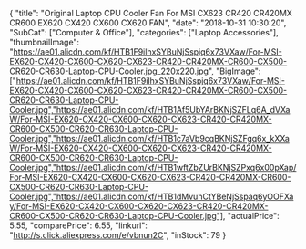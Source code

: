 {
	"title": "Original Laptop CPU Cooler Fan For MSI CX623 CR420 CR420MX CR600 EX620 CX420 CX600 CX620 FAN",
	"date": "2018-10-31 10:30:20",
	"SubCat": ["Computer & Office"],
	"categories": ["Laptop Accessories"],
	"thumbnailImage": "https://ae01.alicdn.com/kf/HTB1F9ilhxSYBuNjSspjq6x73VXaw/For-MSI-EX620-CX420-CX600-CX620-CX623-CR420-CR420MX-CR600-CX500-CR620-CR630-Laptop-CPU-Cooler.jpg_220x220.jpg",
	"BigImage": ["https://ae01.alicdn.com/kf/HTB1F9ilhxSYBuNjSspjq6x73VXaw/For-MSI-EX620-CX420-CX600-CX620-CX623-CR420-CR420MX-CR600-CX500-CR620-CR630-Laptop-CPU-Cooler.jpg","https://ae01.alicdn.com/kf/HTB1Af5UbYArBKNjSZFLq6A_dVXaW/For-MSI-EX620-CX420-CX600-CX620-CX623-CR420-CR420MX-CR600-CX500-CR620-CR630-Laptop-CPU-Cooler.jpg","https://ae01.alicdn.com/kf/HTB1c7aVb9cqBKNjSZFgq6x_kXXaW/For-MSI-EX620-CX420-CX600-CX620-CX623-CR420-CR420MX-CR600-CX500-CR620-CR630-Laptop-CPU-Cooler.jpg","https://ae01.alicdn.com/kf/HTB1wftZbZUrBKNjSZPxq6x00pXap/For-MSI-EX620-CX420-CX600-CX620-CX623-CR420-CR420MX-CR600-CX500-CR620-CR630-Laptop-CPU-Cooler.jpg","https://ae01.alicdn.com/kf/HTB1dMvuhCtYBeNjSspaq6yOOFXay/For-MSI-EX620-CX420-CX600-CX620-CX623-CR420-CR420MX-CR600-CX500-CR620-CR630-Laptop-CPU-Cooler.jpg"],
	"actualPrice": 5.55,
	"comparePrice": 6.55,
	"linkurl": "http://s.click.aliexpress.com/e/vbnun2C",
	"inStock": 79
}
